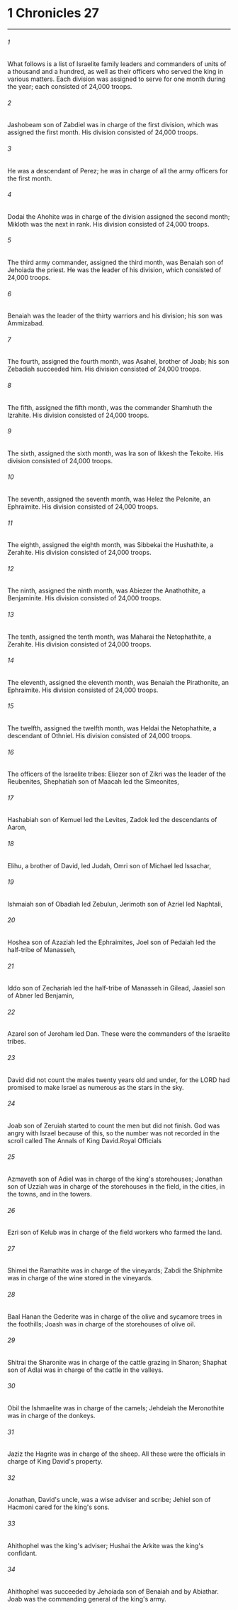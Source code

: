 # 1 Chronicles 27
***



###### 1 
What follows is a list of Israelite family leaders and commanders of units of a thousand and a hundred, as well as their officers who served the king in various matters. Each division was assigned to serve for one month during the year; each consisted of 24,000 troops. 

###### 2 
Jashobeam son of Zabdiel was in charge of the first division, which was assigned the first month. His division consisted of 24,000 troops. 

###### 3 
He was a descendant of Perez; he was in charge of all the army officers for the first month. 

###### 4 
Dodai the Ahohite was in charge of the division assigned the second month; Mikloth was the next in rank. His division consisted of 24,000 troops. 

###### 5 
The third army commander, assigned the third month, was Benaiah son of Jehoiada the priest. He was the leader of his division, which consisted of 24,000 troops. 

###### 6 
Benaiah was the leader of the thirty warriors and his division; his son was Ammizabad. 

###### 7 
The fourth, assigned the fourth month, was Asahel, brother of Joab; his son Zebadiah succeeded him. His division consisted of 24,000 troops. 

###### 8 
The fifth, assigned the fifth month, was the commander Shamhuth the Izrahite. His division consisted of 24,000 troops. 

###### 9 
The sixth, assigned the sixth month, was Ira son of Ikkesh the Tekoite. His division consisted of 24,000 troops. 

###### 10 
The seventh, assigned the seventh month, was Helez the Pelonite, an Ephraimite. His division consisted of 24,000 troops. 

###### 11 
The eighth, assigned the eighth month, was Sibbekai the Hushathite, a Zerahite. His division consisted of 24,000 troops. 

###### 12 
The ninth, assigned the ninth month, was Abiezer the Anathothite, a Benjaminite. His division consisted of 24,000 troops. 

###### 13 
The tenth, assigned the tenth month, was Maharai the Netophathite, a Zerahite. His division consisted of 24,000 troops. 

###### 14 
The eleventh, assigned the eleventh month, was Benaiah the Pirathonite, an Ephraimite. His division consisted of 24,000 troops. 

###### 15 
The twelfth, assigned the twelfth month, was Heldai the Netophathite, a descendant of Othniel. His division consisted of 24,000 troops. 

###### 16 
The officers of the Israelite tribes: Eliezer son of Zikri was the leader of the Reubenites, Shephatiah son of Maacah led the Simeonites, 

###### 17 
Hashabiah son of Kemuel led the Levites, Zadok led the descendants of Aaron, 

###### 18 
Elihu, a brother of David, led Judah, Omri son of Michael led Issachar, 

###### 19 
Ishmaiah son of Obadiah led Zebulun, Jerimoth son of Azriel led Naphtali, 

###### 20 
Hoshea son of Azaziah led the Ephraimites, Joel son of Pedaiah led the half-tribe of Manasseh, 

###### 21 
Iddo son of Zechariah led the half-tribe of Manasseh in Gilead, Jaasiel son of Abner led Benjamin, 

###### 22 
Azarel son of Jeroham led Dan. These were the commanders of the Israelite tribes. 

###### 23 
David did not count the males twenty years old and under, for the LORD had promised to make Israel as numerous as the stars in the sky. 

###### 24 
Joab son of Zeruiah started to count the men but did not finish. God was angry with Israel because of this, so the number was not recorded in the scroll called The Annals of King David.Royal Officials 

###### 25 
Azmaveth son of Adiel was in charge of the king's storehouses; Jonathan son of Uzziah was in charge of the storehouses in the field, in the cities, in the towns, and in the towers. 

###### 26 
Ezri son of Kelub was in charge of the field workers who farmed the land. 

###### 27 
Shimei the Ramathite was in charge of the vineyards; Zabdi the Shiphmite was in charge of the wine stored in the vineyards. 

###### 28 
Baal Hanan the Gederite was in charge of the olive and sycamore trees in the foothills; Joash was in charge of the storehouses of olive oil. 

###### 29 
Shitrai the Sharonite was in charge of the cattle grazing in Sharon; Shaphat son of Adlai was in charge of the cattle in the valleys. 

###### 30 
Obil the Ishmaelite was in charge of the camels; Jehdeiah the Meronothite was in charge of the donkeys. 

###### 31 
Jaziz the Hagrite was in charge of the sheep. All these were the officials in charge of King David's property. 

###### 32 
Jonathan, David's uncle, was a wise adviser and scribe; Jehiel son of Hacmoni cared for the king's sons. 

###### 33 
Ahithophel was the king's adviser; Hushai the Arkite was the king's confidant. 

###### 34 
Ahithophel was succeeded by Jehoiada son of Benaiah and by Abiathar. Joab was the commanding general of the king's army.
